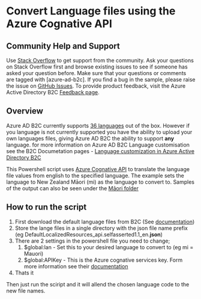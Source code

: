 # Convert Language files using the Azure Cognative API 

## Community Help and Support
Use [Stack Overflow](https://stackoverflow.com/questions/tagged/azure-ad-b2c) to get support from the community. Ask your questions on Stack Overflow first and browse existing issues to see if someone has asked your question before. Make sure that your questions or comments are tagged with [azure-ad-b2c].
If you find a bug in the sample, please raise the issue on [GitHub Issues](https://github.com/azure-ad-b2c/samples/issues).
To provide product feedback, visit the Azure Active Directory B2C [Feedback page](https://feedback.azure.com/forums/169401-azure-active-directory?category_id=160596).

## Overview
Azure AD B2C currently supports [36 languages](https://docs.microsoft.com/en-gb/azure/active-directory-b2c/active-directory-b2c-reference-language-customization#supported-languages) out of the box. However if you language is not currently supported you have the ability to upload your own languages files, giving Azure AD B2C the ability to support **any** language.
for more information on Azure AD B2C Language customisation see the B2C Documetation pages - [Language customization in Azure Active Directory B2C](https://docs.microsoft.com/en-gb/azure/active-directory-b2c/active-directory-b2c-reference-language-customization)

This Powershell script uses [Azure Cognative API](https://www.microsoft.com/en-us/translator/) to translate the language file values from english to the specified language.
The example sets the language to New Zealand Māori (mi) as the language to convert to. Samples of the output can also be seen under the [Māori folder](/Scripts/ConvertLanguage/Maori)

## How to run the script
1. First download the default language files from B2C (See [documentation](https://docs.microsoft.com/en-gb/azure/active-directory-b2c/active-directory-b2c-reference-language-customization#customize-your-strings))
1. Store the lange files in a single directory with the json file name prefix (eg DefaultLocalizedResources_api.selfasserted1.1_en.**json**)
1. There are 2 settings in the powershell file you need to change;
    1. $global:lan - Set this to your desired language to convert to (eg mi = Mauori)
    1. $global:APIKey - This is the Azure cognative services key. Form more information see their [documentation](https://docs.microsoft.com/en-us/azure/cognitive-services/translator/translator-text-how-to-signup)
1. Thats it

Then just run the sciript and it will allend the chosen language code to the new file names.
